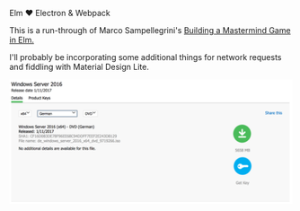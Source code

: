 Elm :heart: Electron & Webpack

This is a run-through of Marco Sampellegrini's [Building a Mastermind Game in Elm.](https://alpacaaa.net/blog/post/elm-mastermind-game/)

I'll probably be incorporating some additional things for network requests and fiddling with Material Design Lite.

![screenshot](https://raw.githubusercontent.com/steamIngenius/mastermind/master/screenshot.png)
